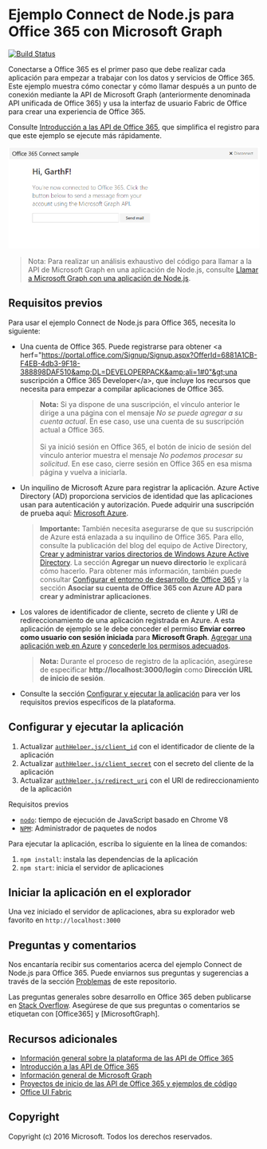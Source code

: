 # Ejemplo Connect de Node.js para Office 365 con Microsoft Graph
[![Build Status](https://travis-ci.org/OfficeDev/O365-Nodejs-Microsoft-Graph-Connect.svg?branch=master)](https://travis-ci.org/OfficeDev/O365-Nodejs-Microsoft-Graph-Connect)

Conectarse a Office 365 es el primer paso que debe realizar cada aplicación para empezar a trabajar con los datos y servicios de Office 365. Este ejemplo muestra cómo conectar y cómo llamar después a un punto de conexión mediante la API de Microsoft Graph (anteriormente denominada API unificada de Office 365) y usa la interfaz de usuario Fabric de Office para crear una experiencia de Office 365.

Consulte [Introducción a las API de Office 365](http://dev.office.com/getting-started/office365apis?platform=option-node#setup), que simplifica el registro para que este ejemplo se ejecute más rápidamente.

![Captura de pantalla del ejemplo Connect de Node.js para Office 365](../readme-imgs/screenshot.PNG)
> Nota: Para realizar un análisis exhaustivo del código para llamar a la API de Microsoft Graph en una aplicación de Node.js, consulte [Llamar a Microsoft Graph con una aplicación de Node.js](https://graph.microsoft.io/docs/platform/nodejs).

## Requisitos previos

Para usar el ejemplo Connect de Node.js para Office 365, necesita lo siguiente:
* Una cuenta de Office 365. Puede registrarse para obtener &lt;a herf="https://portal.office.com/Signup/Signup.aspx?OfferId=6881A1CB-F4EB-4db3-9F18-388898DAF510&amp;DL=DEVELOPERPACK&amp;ali=1#0"&gt;una suscripción a Office 365 Developer&lt;/a&gt;, que incluye los recursos que necesita para empezar a compilar aplicaciones de Office 365.

     > **Nota:**
     Si ya dispone de una suscripción, el vínculo anterior le dirige a una página con el mensaje *No se puede agregar a su cuenta actual*. En ese caso, use una cuenta de su suscripción actual a Office 365.<br /><br />
     Si ya inició sesión en Office 365, el botón de inicio de sesión del vínculo anterior muestra el mensaje *No podemos procesar su solicitud*. En ese caso, cierre sesión en Office 365 en esa misma página y vuelva a iniciarla.
* Un inquilino de Microsoft Azure para registrar la aplicación. Azure Active Directory (AD) proporciona servicios de identidad que las aplicaciones usan para autenticación y autorización. Puede adquirir una suscripción de prueba aquí: [Microsoft Azure](https://account.windowsazure.com/SignUp).

     > **Importante:**
     También necesita asegurarse de que su suscripción de Azure está enlazada a su inquilino de Office 365. Para ello, consulte la publicación del blog del equipo de Active Directory, [Crear y administrar varios directorios de Windows Azure Active Directory](http://blogs.technet.com/b/ad/archive/2013/11/08/creating-and-managing-multiple-windows-azure-active-directories.aspx). La sección **Agregar un nuevo directorio** le explicará cómo hacerlo. Para obtener más información, también puede consultar [Configurar el entorno de desarrollo de Office 365](https://msdn.microsoft.com/office/office365/howto/setup-development-environment#bk_CreateAzureSubscription) y la sección **Asociar su cuenta de Office 365 con Azure AD para crear y administrar aplicaciones**.
* Los valores de identificador de cliente, secreto de cliente y URI de redireccionamiento de una aplicación registrada en Azure. A esta aplicación de ejemplo se le debe conceder el permiso **Enviar correo como usuario con sesión iniciada** para **Microsoft Graph**. [Agregar una aplicación web en Azure](https://msdn.microsoft.com/office/office365/HowTo/add-common-consent-manually#bk_RegisterWebApp) y [concederle los permisos adecuados](https://github.com/OfficeDev/O365-Nodejs-Microsoft-Graph-Connect/wiki/Grant-permissions-to-the-Connect-application-in-Azure).

     > **Nota:**
     Durante el proceso de registro de la aplicación, asegúrese de especificar **http://localhost:3000/login** como **Dirección URL de inicio de sesión**. 
     
* Consulte la sección [Configurar y ejecutar la aplicación](#configure-and-run-the-app) para ver los requisitos previos específicos de la plataforma.

## Configurar y ejecutar la aplicación

1. Actualizar [```authHelper.js/client_id```](authHelper.js#L7) con el identificador de cliente de la aplicación
2. Actualizar [```authHelper.js/client_secret```](authHelper.js#L8) con el secreto del cliente de la aplicación
3. Actualizar [```authHelper.js/redirect_uri```](authHelper.js#L9) con el URI de redireccionamiento de la aplicación

Requisitos previos
* [```nodo```](https://nodejs.org/en/): tiempo de ejecución de JavaScript basado en Chrome V8
* [```NPM```](https://docs.npmjs.com/getting-started/installing-node): Administrador de paquetes de nodos

Para ejecutar la aplicación, escriba lo siguiente en la línea de comandos:

1. ```npm install```: instala las dependencias de la aplicación
2. ```npm start```: inicia el servidor de aplicaciones


## Iniciar la aplicación en el explorador
Una vez iniciado el servidor de aplicaciones, abra su explorador web favorito en ```http://localhost:3000```

## Preguntas y comentarios

Nos encantaría recibir sus comentarios acerca del ejemplo Connect de Node.js para Office 365. Puede enviarnos sus preguntas y sugerencias a través de la sección [Problemas](https://github.com/OfficeDev/O365-Nodejs-Microsoft-Graph-Connect/issues) de este repositorio.

Las preguntas generales sobre desarrollo en Office 365 deben publicarse en [Stack Overflow](http://stackoverflow.com/questions/tagged/Office365+MicrosoftGraph). Asegúrese de que sus preguntas o comentarios se etiquetan con [Office365] y [MicrosoftGraph].
  
## Recursos adicionales

* [Información general sobre la plataforma de las API de Office 365](https://msdn.microsoft.com/office/office365/howto/platform-development-overview)
* [Introducción a las API de Office 365](http://dev.office.com/getting-started/office365apis)
* [Información general de Microsoft Graph](http://graph.microsoft.io)
* [Proyectos de inicio de las API de Office 365 y ejemplos de código](https://msdn.microsoft.com/office/office365/howto/starter-projects-and-code-samples)
* [Office UI Fabric](https://github.com/OfficeDev/Office-UI-Fabric)

## Copyright
Copyright (c) 2016 Microsoft. Todos los derechos reservados.


